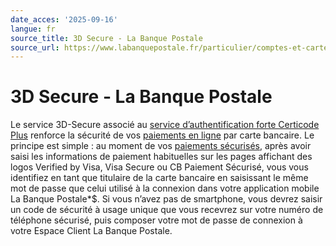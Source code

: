 ```yaml
---
date_acces: '2025-09-16'
langue: fr
source_title: 3D Secure - La Banque Postale
source_url: https://www.labanquepostale.fr/particulier/comptes-et-cartes/services-de-cartes/3d-secure.html
---
```


# 3D Secure - La Banque Postale

Le service 3D-Secure associé au
[service d’authentification forte Certicode Plus](/particulier/comptes-et-cartes/espaces-clients/securite/certicode-plus.html) renforce la sécurité de vos [paiements en ligne](/particulier/accompagner/actualites-et-conseils/actus/paiement-en-ligne.html) par carte bancaire.
Le principe est simple : au moment de vos
[paiements sécurisés](/particulier/accompagner/actualites-et-conseils/actus/paiement-en-ligne-securise.html), après avoir saisi les informations de paiement habituelles sur les pages affichant des logos Verified by Visa, Visa Secure ou CB Paiement Sécurisé, vous vous identifiez en tant que titulaire de la carte bancaire en saisissant le même mot de passe que celui utilisé à la connexion dans votre application mobile La Banque Postale*$.
Si vous n’avez pas de smartphone, vous devrez saisir un code de sécurité à usage unique que vous recevrez sur votre numéro de téléphone sécurisé, puis composer votre mot de passe de connexion à votre Espace Client La Banque Postale.